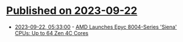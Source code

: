 # [Published on 2023-09-22](index.md)

* [2023-09-22, 05:33:00](https://soylentnews.org/article.pl?sid=23/09/20/1124240&from=rss) - [AMD Launches Epyc 8004-Series 'Siena' CPUs: Up to 64 Zen 4C Cores](https://soylentnews.org/article.pl?sid=23/09/20/1124240&from=rss)
